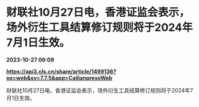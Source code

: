 # 财联社10月27日电，香港证监会表示，场外衍生工具结算修订规则将于2024年7月1日生效。

**2023-10-27 09:09**

**https://api3.cls.cn/share/article/1499136?os=web&sv=7.7.5&app=CailianpressWeb**

财联社10月27日电，香港证监会表示，场外衍生工具结算修订规则将于2024年7月1日生效。